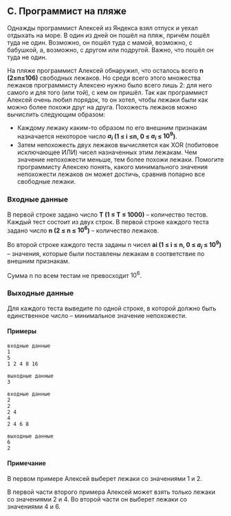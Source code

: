 ## C. Программист на пляже

Однажды программист Алексей из Яндекса взял отпуск и уехал отдыхать на море. В один из дней он пошёл на пляж, причём пошёл туда не один. Возможно, он пошёл туда с мамой, возможно, с бабушкой, а, возможно, с другом или подругой. Важно, что пошёл он туда не один.

На пляже программист Алексей обнаружил, что осталось всего __n (2≤n≤106)__ свободных лежаков. Но среди всего этого множества лежаков программисту Алексею нужно было всего лишь 2: для него самого и для того (или той), с кем он пришёл. Так как программист Алексей очень любил порядок, то он хотел, чтобы лежаки были как можно более похожи друг на друга. Похожесть лежаков можно вычислить следующим образом:

* Каждому лежаку каким-то образом по его внешним признакам назначается некоторое число __$a_i$ (1 ≤ i ≤n, 0 ≤ $a_i$ ≤ $10^9$)__.
* Затем непохожесть двух лежаков вычисляется как XOR (побитовое исключающее ИЛИ) чисел назначенных этим лежакам. Чем значение непохожести меньше, тем более похожи лежаки.
Помогите программисту Алексею понять, какого минимального значения непохожести лежаков он может достичь, сравнив попарно все свободные лежаки.


### Входные данные
В первой строке задано число __T (1 ≤ T ≤ 1000)__ – количество тестов. Каждый тест состоит из двух строк.
В первой строке каждого теста задано число __n (2 ≤ n ≤ $10^6$)__ – количество лежаков.

Во второй строке каждого теста заданы n чисел __ai (1 ≤ i ≤ n, 0 ≤ $a_i$ ≤ $10^9$)__ – значения, которые были поставлены лежакам в соответствие по внешним признакам.

Сумма n по всем тестам не превосходит $10^6$.

### Выходные данные
Для каждого теста выведите по одной строке, в которой должно быть единственное число – минимальное значение непохожести.


#### Примеры
```
входные данные
1
5
1 2 4 8 16

выходные данные
3
```

  

```
входные данные
2
2
2 4
4
2 4 6 8

выходные данные
6
2
```
  

#### Примечание
В первом примере Алексей выберет лежаки со значениями 1 и 2.

В первой части второго примера Алексей может взять только лежаки со значениями 2 и 4. Во второй части он выберет лежаки со значениями 4 и 6.

